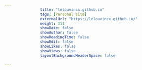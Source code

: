 ---
                title: "lelouvincx.github.io"
                tags: [Personal site]
                externalUrl: "https://lelouvincx.github.io/"
                weight: 311
                showDate: false
                showAuthor: false
                showReadingTime: false
                showEdit: false
                showLikes: false
                showViews: false
                layoutBackgroundHeaderSpace: false
                ---
